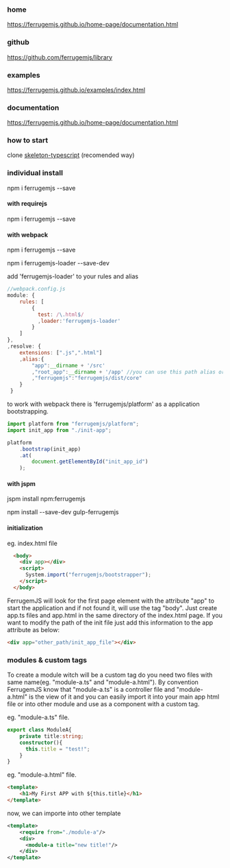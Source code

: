 ### home
https://ferrugemjs.github.io/home-page/documentation.html

### github
https://github.com/ferrugemjs/library

### examples
https://ferrugemjs.github.io/examples/index.html

### documentation
https://ferrugemjs.github.io/home-page/documentation.html

### how to start
clone
[skeleton-typescript](https://github.com/ferrugemjs/skeleton-typescript) (recomended way)

### individual install

npm i ferrugemjs --save

#### with requirejs

npm i ferrugemjs --save

#### with webpack

npm i ferrugemjs --save

npm i ferrugemjs-loader --save-dev

add 'ferrugemjs-loader' to your rules and alias
``` javascript
//webpack.config.js
module: {
	rules: [
	    {
	      test: /\.html$/
	      ,loader:'ferrugemjs-loader'
	    }
	]
},
,resolve: {
    extensions: [".js",".html"]
    ,alias:{
    	"app":__dirname + '/src'
		,"root_app":__dirname + '/app' //you can use this path alias or load with 'ferrugemjs/platform'
    	,"ferrugemjs":"ferrugemjs/dist/core"
    }
 }
```
to work with webpack there is 'ferrugemjs/platform' as a application bootstrapping.
``` javascript
import platform from "ferrugemjs/platform";
import init_app from "./init-app";

platform
    .bootstrap(init_app)
    .at(
        document.getElementById("init_app_id")
    );
```

#### with jspm

jspm install npm:ferrugemjs

npm install --save-dev gulp-ferrugemjs


#### initialization

eg. index.html file

``` html
  <body>
    <div app></div>
    <script>
      System.import("ferrugemjs/bootstrapper");
    </script>
  </body>
```
FerrugemJS will look for the first page element with the attribute "app" to start the application and if not found it, will use the tag "body".
Just create app.ts files and app.html in the same directory of the index.html page.
If you want to modify the path of the init file just add this information to the app attribute as below:
``` html
<div app="other_path/init_app_file"></div>
```
### modules & custom tags

To create a module witch will be a custom tag do you need two files with same name(eg. "module-a.ts" and "module-a.html").
By convention FerrugemJS know that "module-a.ts" is a controller file and "module-a.html" is the view of it and you can easily import it into your main app html file or into other module and use as a component with a custom tag.

eg. 
"module-a.ts" file.
``` typescript
export class ModuleA{
    private title:string;
    constructor(){
      this.title = "test!";
    }
}
```

eg. "module-a.html" file.
``` html
<template>
    <h1>My First APP with ${this.title}</h1>
</template>
```

now, we can importe into other template
``` xml
<template>
    <require from="./module-a"/>
    <div>
      <module-a title="new title!"/>
    </div>
</template>
```
